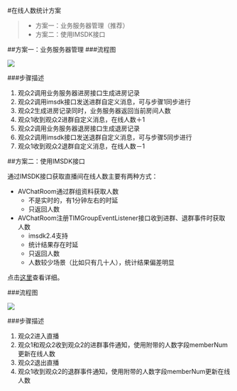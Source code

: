 ﻿#在线人数统计方案

> * 方案一：业务服务器管理（推荐）
> * 方案二：使用IMSDK接口

##方案一：业务服务器管理
###流程图

![](http://mc.qcloudimg.com/static/img/8da0f13a73d87e2970e5e4603d3ca61d/image.png)

###步骤描述

1. 观众2调用业务服务器进房接口生成进房记录
2. 观众2调用imsdk接口发送进群自定义消息，可与步骤1同步进行
3. 观众2生成进房记录同时，业务服务器返回当前房间人数
4. 观众1收到观众2进群自定义消息，在线人数＋1
5. 观众2调用业务服务器退房接口生成退房记录
6. 观众2调用imsdk接口发送退群自定义消息，可与步骤5同步进行
7. 观众1收到观众2退群自定义消息，在线人数－1

##方案二：使用IMSDK接口

通过IMSDK接口获取直播间在线人数主要有两种方式：

* AVChatRoom通过群组资料获取人数
    * 不是实时的，有1分钟左右的时延
    * 只返回人数
* AVChatRoom注册TIMGroupEventListener接口收到进群、退群事件时获取人数
    * imsdk2.4支持
    * 统计结果存在时延
    * 只返回人数
    * 人数较少场景（比如只有几十人），统计结果偏差明显

点击[这里](https://www.qcloud.com/doc/product/269/4104#5.3-.E8.8E.B7.E5.8F.96.E8.A7.82.E7.9C.8B.E7.9B.B4.E6.92.AD.E7.9A.84.E4.BA.BA.E6.95.B0)查看详细。

###流程图

![](http://mc.qcloudimg.com/static/img/b16adf18652b99993810d07054ec7c9b/image.png)

###步骤描述
1. 观众2进入直播
2. 观众1和观众2收到观众2的进群事件通知，使用附带的人数字段memberNum更新在线人数
3. 观众2退出直播
4. 观众1收到观众2的退群事件通知，使用附带的人数字段memberNum更新在线人数
